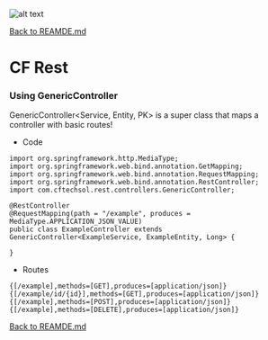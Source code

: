 ![alt text](https://cftechsol.com/wp-content/uploads/2017/12/caiofrota-logo-300x171.png)

[Back to REAMDE.md](https://github.com/caiofrota/cf-rest)

# CF Rest

### Using GenericController

GenericController<Service, Entity, PK> is a super class that maps a controller with basic routes!

* Code

```
import org.springframework.http.MediaType;
import org.springframework.web.bind.annotation.GetMapping;
import org.springframework.web.bind.annotation.RequestMapping;
import org.springframework.web.bind.annotation.RestController;
import com.cftechsol.rest.controllers.GenericController;

@RestController
@RequestMapping(path = "/example", produces = MediaType.APPLICATION_JSON_VALUE)
public class ExampleController extends GenericController<ExampleService, ExampleEntity, Long> {

}
```

* Routes

```
{[/example],methods=[GET],produces=[application/json]}
{[/example/id/{id}],methods=[GET],produces=[application/json]}
{[/example],methods=[POST],produces=[application/json]}
{[/example],methods=[DELETE],produces=[application/json]}
```

[Back to REAMDE.md](https://github.com/caiofrota/cf-rest)
